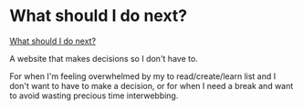 # What should I do next?

[What should I do next?](https://drarnakarick.github.io/decision-maker/)

A website that makes decisions so I don't have to.

For when I'm feeling overwhelmed by my to read/create/learn list and I don't want to have to make a decision, or for when I need a break and want to avoid wasting precious time interwebbing.


